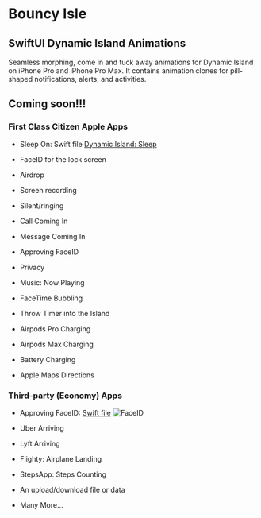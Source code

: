 # Bouncy Isle 
## SwiftUI Dynamic Island Animations
Seamless morphing, come in and tuck away animations for Dynamic Island on iPhone Pro and iPhone Pro Max. It contains animation clones for pill-shaped notifications, alerts, and activities. 


## Coming soon!!!

### First Class Citizen Apple Apps
- Sleep On: Swift file
[Dynamic Island: Sleep](https://github.com/amosgyamfi/dynamic-island-animations/blob/main/Img/dynamicIslandSleep.gif)

- FaceID for the lock screen
- Airdrop 
- Screen recording
- Silent/ringing
- Call Coming In
- Message Coming In
- Approving FaceID 
- Privacy
- Music: Now Playing 
- FaceTime Bubbling
- Throw Timer into the Island
- Airpods Pro Charging
- Airpods Max Charging
- Battery Charging
- Apple Maps Directions

### Third-party (Economy) Apps
- Approving FaceID: 
[Swift file]()
![FaceID](https://github.com/amosgyamfi/dynamic-island-animations/blob/main/Img/dynamicIslandFaceID.gif)

- Uber Arriving
- Lyft Arriving
- Flighty: Airplane Landing
- StepsApp: Steps Counting
- An upload/download file or data 
- Many More...

